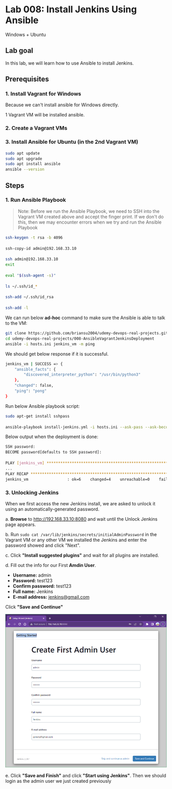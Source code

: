 # Lab 008: Install Jenkins Using Ansible

Windows + Ubuntu

## Lab goal

In this lab, we will learn how to use Ansible to install Jenkins.

## Prerequisites

### 1. Install Vagrant for Windows

Because we can't install ansible for Windows directly.

1 Vagrant VM will be installed ansible.

### 2. Create a Vagrant VMs

### 3. Install Ansible for Ubuntu (in the 2nd Vagrant VM)

```bash
sudo apt update
sudo apt upgrade
sudo apt install ansible
ansible --version
```

## Steps

### 1. Run Ansible Playbook

> Note: Before we run the Ansible Playbook, we need to SSH into the Vagrant VM created above and accept the finger print. If we don't do this, then we may encounter errors when we try and run the Ansible Playbook

```bash
ssh-keygen -t rsa -b 4096

ssh-copy-id admin@192.168.33.10

ssh admin@192.168.33.10 
exit

eval "$(ssh-agent -s)"

ls ~/.ssh/id_*

ssh-add ~/.ssh/id_rsa

ssh-add -l
```

<!--
```bash
DevOps 🚀 devbox % ssh-copy-id admin@192.168.33.10
/usr/bin/ssh-copy-id: INFO: Source of key(s) to be installed: "/Users/x239757/.ssh/id_rsa.pub"
/usr/bin/ssh-copy-id: INFO: attempting to log in with the new key(s), to filter out any that are already installed
/usr/bin/ssh-copy-id: INFO: 1 key(s) remain to be installed -- if we are prompted now it is to install the new keys
admin@192.168.33.10's password: 
Permission denied, please try again.
admin@192.168.33.10's password: 

Number of key(s) added:        1

Now try logging into the machine, with:   "ssh 'admin@192.168.33.10'"
and check to make sure that only the key(s) we wanted were added.

DevOps 🚀 devbox % ssh admin@192.168.33.10 
Welcome to Ubuntu 20.04.6 LTS (GNU/Linux 5.4.0-42-generic x86_64)

 * Documentation:  https://help.ubuntu.com
 * Management:     https://landscape.canonical.com
 * Support:        https://ubuntu.com/advantage
New release '22.04.2 LTS' available.
Run 'do-release-upgrade' to upgrade to it.

Last login: Sun Apr  2 15:29:13 2023 from 192.168.33.1
$ exit
Connection to 192.168.33.10 closed.
DevOps 🚀 devbox % 
```
-->

We can run below **ad-hoc** command to make sure the Ansible is able to talk to the VM:

```bash
git clone https://github.com/briansu2004/udemy-devops-real-projects.git
cd udemy-devops-real-projects/008-AnsibleVagrantJenkinsDeployment
ansible -i hosts.ini jenkins_vm -m ping 
```

<!--
> Note: If we are using other VM instead of Vagrant, we need to update the IP in `hosts.ini`
-->

We should get below response if it is successful.

```bash
jenkins_vm | SUCCESS => {
    "ansible_facts": {
        "discovered_interpreter_python": "/usr/bin/python3"
    },
    "changed": false,
    "ping": "pong"
}
```

Run below Ansible playbook script:

```bash
sudo apt-get install sshpass

ansible-playbook install-jenkins.yml -i hosts.ini --ask-pass --ask-become-pass
```

<!--
> Note: The password is stored in `Vagrantfile` for `admin` user if we are using Vagrant as VM. The default is `admin123`. We should see below output if the installation is successful.
-->

Below output when the deployment is done:

```bash
SSH password: 
BECOME password[defaults to SSH password]: 

PLAY [jenkins_vm] **************************************************************************************
...
PLAY RECAP *********************************************************************************************
jenkins_vm                 : ok=6    changed=4    unreachable=0    failed=0    skipped=0    rescued=0    ignored=0  
```

<!--
```bash
vagrant@vagrant:~/udemy-devops-real-projects/008-AnsibleVagrantJenkinsDeployment$ ansible-playbook install-jenkins.yml -i hosts.ini --ask-pass --ask-become-pass
SSH password: 
BECOME password[defaults to SSH password]:

PLAY [jenkins_vm] ************************************************************************************************************************
TASK [Gathering Facts] *******************************************************************************************************************ok: [jenkins_vm]

TASK [Download Jenkins key] **************************************************************************************************************ok: [jenkins_vm]

TASK [Add Apt source list] ***************************************************************************************************************ok: [jenkins_vm]

TASK [Run apt-get update] ****************************************************************************************************************ok: [jenkins_vm]

TASK [Install fontconfig] ****************************************************************************************************************ok: [jenkins_vm]

TASK [Install Java] **********************************************************************************************************************ok: [jenkins_vm]

TASK [Install Jenkins] *******************************************************************************************************************changed: [jenkins_vm]

PLAY RECAP *******************************************************************************************************************************jenkins_vm                 : ok=7    changed=1    unreachable=0    failed=0    skipped=0    rescued=0    ignored=0
```
-->

### 3. Unlocking Jenkins

When we first access the new Jenkins install, we are asked to unlock it using an automatically-generated password.

a. **Browse** to <http://192.168.33.10:8080> and wait until the Unlock Jenkins page appears.

b. Run `sudo cat /var/lib/jenkins/secrets/initialAdminPassword` in the Vagrant VM or any other VM we installed the Jenkins and enter the password showed and click "Next".

c. Click **"Install suggested plugins"** and wait for all plugins are installed.

d. Fill out the info for our First **Amdin User**.

- **Username:** admin
- **Password:** test123  
- **Confirm password:** test123
- **Full name:** Jenkins
- **E-mail address:** jenkins@gmail.com

Click **"Save and Continue"**

![1680568248856](image/02_Y_Windows_Ubuntu/1680568248856.png)

e. Click **"Save and Finish"** and click **"Start using Jenkins"**. Then we should login as the admin user we just created previously

<!--
### 4. Using Ansibel Role

We are **done** with the Jenkins via Ansible.

Now, we are going to use **Ansible Role** to install the Jenkins instead. **Ansible Role** are consists of many playbooks and it is a way to group multiple tasks together into one container to do automation in very effective manner with clean directory structures. It can be easily reuse the codes by anyone if it it is suitable.

Before that, we can uninstall the Jenkins/Java package in the Vagrant VM, if we are going to use the same VM.

We are going to apply the Ansible Playbook `uninstall-jenkins.yaml` to remove the related packages before we start the new deployment:

```bash
ansible-playbook uninstall-jenkins.yml -i hosts.ini --ask-pass --ask-become-pass
```

```bash
vagrant@vagrant:~/udemy-devops-real-projects/008-AnsibleVagrantJenkinsDeployment$ ansible-playbook uninstall-jenkins.yml -i hosts.ini --ask-pass --ask-become-pass
SSH password: 
BECOME password[defaults to SSH password]:

PLAY [jenkins_vm] ************************************************************************************************************************
TASK [Gathering Facts] *******************************************************************************************************************ok: [jenkins_vm]

TASK [Uninstall Jenkins] *****************************************************************************************************************changed: [jenkins_vm]

TASK [Uninstall Java] ********************************************************************************************************************changed: [jenkins_vm]

PLAY RECAP *******************************************************************************************************************************jenkins_vm                 : ok=3    changed=2    unreachable=0    failed=0    skipped=0    rescued=0    ignored=0
```

Run below command to download the Jenkins Role from **Ansible Galaxy**:

```bash
ansible-galaxy install geerlingguy.jenkins -i hosts.ini --ask-pass --ask-become-pass
```

```bash
vagrant@vagrant:~/udemy-devops-real-projects/008-AnsibleVagrantJenkinsDeployment$ ansible-galaxy install geerlingguy.jenkins
- downloading role 'jenkins', owned by geerlingguy
- downloading role from https://github.com/geerlingguy/ansible-role-jenkins/archive/5.0.1.tar.gz
- extracting geerlingguy.jenkins to /home/vagrant/.ansible/roles/geerlingguy.jenkins
- geerlingguy.jenkins (5.0.1) was installed successfully
```

The role will be installed under `~/.ansible/roles`

```bash
cd ~/.ansible/roles/geerlingguy.jenkins
ls
defaults  handlers  LICENSE  meta  molecule  README.md  tasks  templates  tests  vars
```

Roles expect files to be in certain directory names. Each directory must contain a `main.yml` file. Below is a describption of each directory.

- **tasks** - Contains the main list of tasks to be executed by the role
- **handlers** - contains handlers, which may be used by this role or even anywhere outside this role
- **defaults** - default variables for the role
- **vars** - other variables for the role.
- **files** - containers file which can be deployed via this role
- **templates** - contains templates which can be deployed via this role.
- **meta** - defines some meta data for this role.

Run below command to apply the **Ansible Role**:

```bash
ansible-playbook install-jenkins-role.yml -i hosts.ini --ask-pass --ask-become-pass
```
-->
